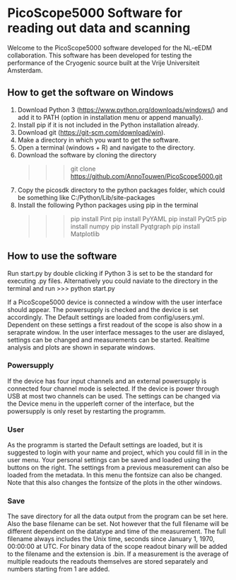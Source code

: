 # PicoScope5000 Software for reading out data and scanning

Welcome to the PicoScope5000 software developed for the NL-eEDM collaboration. This software has been developed for testing the performance of the Cryogenic source built at the Vrije Universiteit Amsterdam.

## How to get the software on Windows

1. Download Python 3 (https://www.python.org/downloads/windows/) and add it to PATH (option in installation menu or append manually).
2. Install pip if it is not included in the Python installation already.
3. Download git (https://git-scm.com/download/win).
4. Make a directory in which you want to get the software.
5. Open a terminal (windows + R) and navigate to the directory.
6. Download the software by cloning the directory
	>>> git clone https://github.com/AnnoTouwen/PicoScope5000.git
7. Copy the picosdk directory to the python packages folder, which could be something like
	C:/Python/Lib/site-packages
8. Install the following Python packages using pip in the terminal
	>>> pip install Pint
	>>> pip install PyYAML
	>>> pip install PyQt5
	>>> pip install numpy
	>>> pip install Pyqtgraph
	>>> pip install Matplotlib

## How to use the software

Run start.py by double clicking if Python 3 is set to be the standard for executing .py files.
Alternatively you could naviate to the directory in the terminal and run
	>>> python start.py

If a PicoScope5000 device is connected a window with the user interface should appear. The powersupply is checked and the device is set accordingly. The Default settings are loaded from config/users.yml. Dependent on these settings a first readout of the scope is also show in a seraprate window. In the user interface messages to the user are dislayed, settings can be changed and measurements can be started. Realtime analysis and plots are shown in separate windows.

### Powersupply

If the device has four input channels and an external powersupply is connected four channel mode is selected. If the device is power through USB at most two channels can be used. The settings can be changed via the Device menu in the upperleft corner of the interface, but the powersupply is only reset by restarting the programm.

### User

As the programm is started the Default settings are loaded, but it is suggested to login with your name and project, which you could fill in in the user menu. Your personal settings can be saved and loaded using the buttons on the right. The settings from a previous measurement can also be loaded from the metadata. In this menu the fontsize can also be changed. Note that this also changes the fontsize of the plots in the other windows.

### Save

The save directory for all the data output from the program can be set here. Also the base filename can be set. Not however that the full filename will be different dependent on the datatype and time of the measurement. The full filename always includes the Unix time, seconds since January 1, 1970, 00:00:00 at UTC. For binary data of the scope readout binary will be added to the filename and the extension is .bin. If a measurement is the average of multiple readouts the readouts themselves are stored separately and numbers starting from 1 are added. 